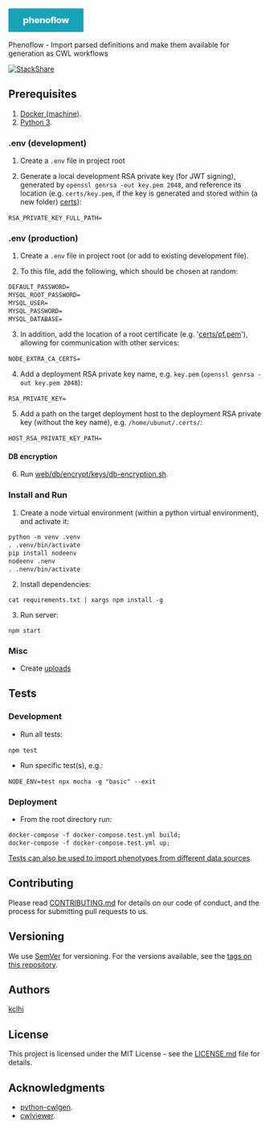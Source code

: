 <img src="logo.png" alt="phenoflow" width="150">

Phenoflow - Import parsed definitions and make them available for generation as CWL workflows

[![StackShare](http://img.shields.io/badge/tech-stack-0690fa.svg?style=flat)](https://stackshare.io/martinchapman/phenoflow)

## Prerequisites

1. [Docker (machine)](https://docs.docker.com/machine/install-machine/).
2. [Python 3](https://www.python.org/downloads/release/python-370/).

### .env (development)

1. Create a `.env` file in project root

2. Generate a local development RSA private key (for JWT signing), generated by `openssl genrsa -out key.pem 2048`, and reference its location (e.g. `certs/key.pem`, if the key is generated and stored within (a new folder) [certs](certs)):

`RSA_PRIVATE_KEY_FULL_PATH=`

### .env (production)

1. Create a `.env` file in project root (or add to existing development file).

2. To this file, add the following, which should be chosen at random:

```
DEFAULT_PASSWORD=
MYSQL_ROOT_PASSWORD=
MYSQL_USER=
MYSQL_PASSWORD=
MYSQL_DATABASE=
```

3. In addition, add the location of a root certificate (e.g. '[certs/pf.pem](certs/pf.pem)'), allowing for communication with other services:

`NODE_EXTRA_CA_CERTS=`

4. Add a deployment RSA private key name, e.g. `key.pem` (`openssl genrsa -out key.pem 2048`):

`RSA_PRIVATE_KEY=`

5. Add a path on the target deployment host to the deployment RSA private key (without the key name), e.g. `/home/ubunut/.certs/`:

`HOST_RSA_PRIVATE_KEY_PATH=`

#### DB encryption

6. Run [web/db/encrypt/keys/db-encryption.sh](web/db/encrypt/keys/db-encryption.sh).

### Install and Run

1. Create a node virtual environment (within a python virtual environment), and activate it:

```
python -m venv .venv
. .venv/bin/activate
pip install nodeenv
nodeenv .nenv
. .nenv/bin/activate
```

2. Install dependencies:

```
cat requirements.txt | xargs npm install -g
```

3. Run server:

```
npm start
```

### Misc

- Create [uploads](uploads)


## Tests

### Development

- Run all tests:

`npm test`

- Run specific test(s), e.g.:

`NODE_ENV=test npx mocha -g "basic" --exit`

### Deployment

- From the root directory run:

```
docker-compose -f docker-compose.test.yml build;
docker-compose -f docker-compose.test.yml up;
```

[Tests can also be used to import phenotypes from different data sources](test#tests).

## Contributing

Please read [CONTRIBUTING.md](CONTRIBUTING.md) for details on our code of conduct, and the process for submitting pull requests to us.

## Versioning

We use [SemVer](http://semver.org/) for versioning. For the versions available, see the [tags on this repository](https://github.com/martinchapman/nokia-health/tags).

## Authors

[kclhi](https://kclhi.org)

## License

This project is licensed under the MIT License - see the [LICENSE.md](LICENSE.md) file for details.

## Acknowledgments

* [python-cwlgen](https://github.com/kclhi/python-cwlgen).
* [cwlviewer](https://github.com/kclhi/cwlviewer).

